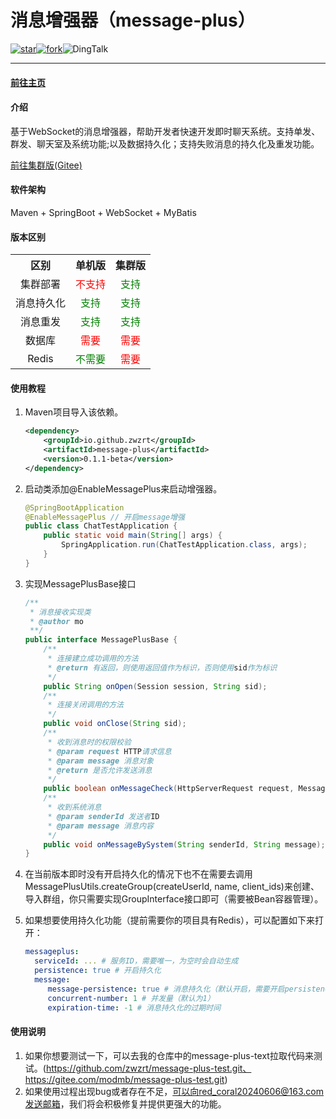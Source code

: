 
# 消息增强器（message-plus）

<a href='https://gitee.com/modmb/message-plus/stargazers'><img src='https://gitee.com/modmb/message-plus/badge/star.svg?theme=dark' alt='star'></img></a><a href='https://gitee.com/modmb/message-plus/members'><img src='https://gitee.com/modmb/message-plus/badge/fork.svg?theme=dark' alt='fork'></img></a>![DingTalk](https://img.shields.io/static/v1?label=Github&message=message-plus&color=orange)

---

#### [前往主页](https://zwzrt.github.io/)

#### 介绍

基于WebSocket的消息增强器，帮助开发者快速开发即时聊天系统。支持单发、群发、聊天室及系统功能;以及数据持久化；支持失败消息的持久化及重发功能。

[前往集群版(Gitee)](https://gitee.com/modmb/message-plus-cluster)

#### 软件架构
Maven + SpringBoot + WebSocket + MyBatis

#### 版本区别

<table style="width: 100%; text-align: center">
    <tr>
        <th>区别</th>
        <th>单机版</th>
        <th>集群版</th>
    </tr>
    <tr>
        <td>集群部署</td>
        <td style="color: red">不支持</td>
        <td style="color: green">支持</td>
    </tr>
    <tr>
        <td>消息持久化</td>
        <td style="color: green">支持</td>
        <td style="color: green">支持</td>
    </tr>
    <tr>
        <td>消息重发</td>
        <td style="color: green">支持</td>
        <td style="color: green">支持</td>
    </tr>
    <tr>
        <td>数据库</td>
        <td style="color: red">需要</td>
        <td style="color: red">需要</td>
    </tr>
    <tr>
        <td>Redis</td>
        <td style="color: green">不需要</td>
        <td style="color: red">需要</td>
    </tr>
</table>

#### 使用教程

1. Maven项目导入该依赖。

   ```xml
   <dependency>
       <groupId>io.github.zwzrt</groupId>
       <artifactId>message-plus</artifactId>
       <version>0.1.1-beta</version>
   </dependency>
   ```

2. 启动类添加@EnableMessagePlus来启动增强器。

   ```java
   @SpringBootApplication
   @EnableMessagePlus // 开启message增强
   public class ChatTestApplication {
       public static void main(String[] args) {
           SpringApplication.run(ChatTestApplication.class, args);
       }
   }
   ```

3. 实现MessagePlusBase接口

   ```java
   /**
    * 消息接收实现类
    * @author mo
    **/
   public interface MessagePlusBase {
       /**
        * 连接建立成功调用的方法
        * @return 有返回，则使用返回值作为标识，否则使用sid作为标识
        */
       public String onOpen(Session session, String sid);
       /**
        * 连接关闭调用的方法
        */
       public void onClose(String sid);
       /**
        * 收到消息时的权限校验
        * @param request HTTP请求信息
        * @param message 消息对象
        * @return 是否允许发送消息
        */
       public boolean onMessageCheck(HttpServerRequest request, Message message);
       /**
        * 收到系统消息
        * @param senderId 发送者ID
        * @param message 消息内容
        */
       public void onMessageBySystem(String senderId, String message);
   }
   ```

5. 在当前版本即时没有开启持久化的情况下也不在需要去调用MessagePlusUtils.createGroup(createUserId,  name,  client_ids)来创建、导入群组，你只需要实现GroupInterface接口即可（需要被Bean容器管理）。

6. 如果想要使用持久化功能（提前需要你的项目具有Redis），可以配置如下来打开：

   ```yml
   messageplus:
     serviceId: ... # 服务ID，需要唯一，为空时会自动生成
     persistence: true # 开启持久化
     message:
     	message-persistence: true # 消息持久化（默认开启，需要开启persistence才可以生效）
     	concurrent-number: 1 # 并发量（默认为1）
     	expiration-time: -1 # 消息持久化的过期时间
   ```

#### 使用说明

1.  如果你想要测试一下，可以去我的仓库中的message-plus-text拉取代码来测试。(https://github.com/zwzrt/message-plus-test.git、https://gitee.com/modmb/message-plus-test.git)
2.  如果使用过程出现bug或者存在不足，可以向red_coral20240606@163.com发送邮箱，我们将会积极修复并提供更强大的功能。
